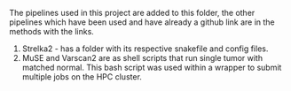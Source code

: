 
The pipelines used in this project are added to this folder, the other pipelines which have been used and have already a github link are in the methods with the links. 
1. Strelka2 - has a folder with its respective snakefile and config files.
2. MuSE and Varscan2 are as shell scripts that run single tumor with matched normal. This bash script was used within a wrapper to submit multiple jobs on the HPC cluster. 
